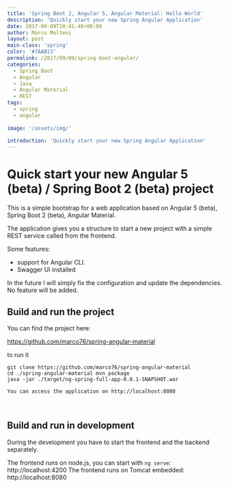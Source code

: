 ```yaml
---
title: 'Spring Boot 2, Angular 5, Angular Material: Hello World'
description: 'Quickly start your new Spring Angular Application'
date: 2017-09-09T10:41:48+00:00
author: Marco Molteni
layout: post
main-class: 'spring'
color: '#7AAB13'
permalink: /2017/09/09/spring-boot-angular/
categories:
  - Spring Boot
  - Angular
  - Java
  - Angular Material
  - REST
tags:
  - spring
  - angular
 
image: '/assets/img/'

introduction: 'Quickly start your new Spring Angular Application'
---
```

# Quick start your new Angular 5 (beta) / Spring Boot 2 (beta) project

This is a simple bootstrap for a web application based on Angular 5 (beta), Spring Boot 2 (beta), Angular Material.

The application gives you a structure to start a new project with a simple REST service called from the frontend.

Some features:

- support for Angular CLI.
- Swagger UI installed

 In the future I will simply fix the configuration and update the dependencies.
 No feature will be added.

## Build and run the project

You can find the project here:

https://github.com/marco76/spring-angular-material

to run it
 
```
git clone https://github.com/marco76/spring-angular-material
cd ./spring-angular-material mvn package
java -jar ./target/ng-spring-full-app-0.0.1-SNAPSHOT.war

You can access the application on http://localhost:8080
```

<img src="{{site.baseurl}}/assets/img/uploads/2017/09/2017-09-09_23-26-04.png" alt=""/>

<img src="{{site.baseurl}}/assets/img/uploads/2017/09/2017-09-09_23-30-57.png" alt=""/>

## Build and run in development
 
During the development you have to start the frontend and the backend separately.
 
The frontend runs on node.js, you can start with `ng serve`: http://localhost:4200
The frontend runs on Tomcat embedded: http://localhost:8080
